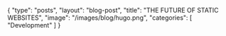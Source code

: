 {
	"type": "posts",
	"layout": "blog-post",
	"title": "THE FUTURE OF STATIC WEBSITES",
	"image": "/images/blog/hugo.png",
	"categories": [
		"Development"
	]
}